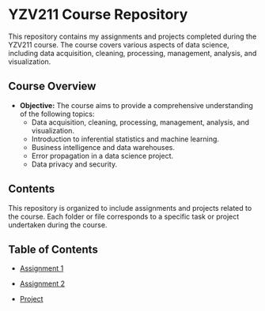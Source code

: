 # YZV211 Course Repository

This repository contains my assignments and projects completed during the YZV211 course. The course covers various aspects of data science, including data acquisition, cleaning, processing, management, analysis, and visualization.

## Course Overview

- **Objective:** The course aims to provide a comprehensive understanding of the following topics:
  - Data acquisition, cleaning, processing, management, analysis, and visualization.
  - Introduction to inferential statistics and machine learning.
  - Business intelligence and data warehouses.
  - Error propagation in a data science project.
  - Data privacy and security.

## Contents

This repository is organized to include assignments and projects related to the course. Each folder or file corresponds to a specific task or project undertaken during the course.

## Table of Contents

- [Assignment 1](./assignment1)
 
- [Assignment 2](./assignment2)

- [Project](./project)

